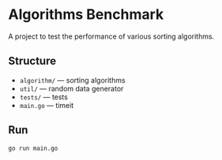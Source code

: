 # Algorithms Benchmark

A project to test the performance of various sorting algorithms.

## Structure

- `algorithm/` — sorting algorithms
- `util/` — random data generator
- `tests/` — tests
- `main.go` — timeit

## Run

```bash
go run main.go
```

